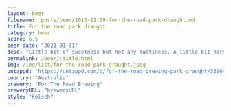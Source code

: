 ```yaml
---
layout: beer
filename: _posts/beer/2016-11-09-for-the-road-park-draught.md
title: For the road park draught
category: beer
score: 6.5
beer-date: "2021-01-31"
desc: "Little bit of sweetness but not any maltiness. A little bit harsh towards the end. But overall very easy drinking without much flavour"
permalink: /beer/:title.html
img: /img/list/for-the-road-park-draught.jpeg
untappd: "https://untappd.com/b/for-the-road-brewing-park-draught/3396448"
country: "Australia"
brewery: "For The Road Brewing"
breweryURL: "breweryURL"
style: "Kölsch"
---
```

